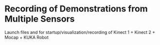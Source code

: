 # Recording of Demonstrations from Multiple Sensors
Launch files and for startup/visualization/recording of Kinect 1 + Kinect 2 + Mocap + KUKA Robot 
